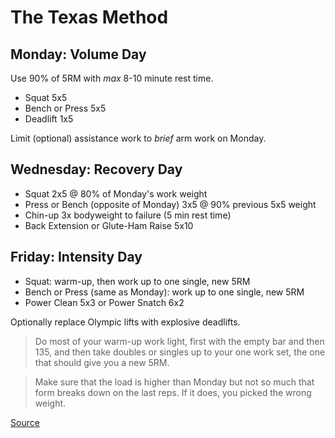 # The Texas Method

## Monday: Volume Day

Use 90% of 5RM with *max* 8-10 minute rest time.

- Squat 5x5
- Bench or Press 5x5
- Deadlift 1x5

Limit (optional) assistance work to *brief* arm work on Monday.

## Wednesday: Recovery Day

- Squat 2x5 @ 80% of Monday's work weight
- Press or Bench (opposite of Monday) 3x5 @ 90% previous 5x5 weight
- Chin-up 3x bodyweight to failure (5 min rest time)
- Back Extension or Glute-Ham Raise 5x10

## Friday: Intensity Day

- Squat: warm-up, then work up to one single, new 5RM
- Bench or Press (same as Monday): work up to one single, new 5RM
- Power Clean 5x3 or Power Snatch 6x2

Optionally replace Olympic lifts with explosive deadlifts.

> Do most of your warm-up work light, first with the empty bar and then 135, and then take doubles or singles up to your one work set, the one that should give you a new 5RM.

> Make sure that the load is higher than Monday but not so much that form breaks down on the last reps. If it does, you picked the wrong weight.

[Source](https://www.t-nation.com/training/texas-method)
